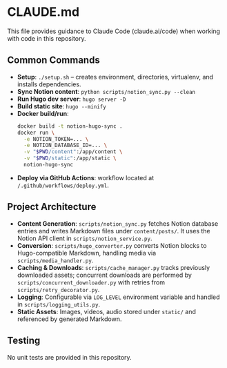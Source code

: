 # CLAUDE.md

This file provides guidance to Claude Code (claude.ai/code) when working with code in this repository.

## Common Commands
- **Setup**: `./setup.sh` – creates environment, directories, virtualenv, and installs dependencies.
- **Sync Notion content**: `python scripts/notion_sync.py --clean`
- **Run Hugo dev server**: `hugo server -D`
- **Build static site**: `hugo --minify`
- **Docker build/run**:
  ```bash
  docker build -t notion-hugo-sync .
  docker run \
    -e NOTION_TOKEN=... \
    -e NOTION_DATABASE_ID=... \
    -v "$PWD/content":/app/content \
    -v "$PWD/static":/app/static \
    notion-hugo-sync
  ```
- **Deploy via GitHub Actions**: workflow located at `/.github/workflows/deploy.yml`.

## Project Architecture
- **Content Generation**: `scripts/notion_sync.py` fetches Notion database entries and writes Markdown files under `content/posts/`. It uses the Notion API client in `scripts/notion_service.py`.
- **Conversion**: `scripts/hugo_converter.py` converts Notion blocks to Hugo-compatible Markdown, handling media via `scripts/media_handler.py`.
- **Caching & Downloads**: `scripts/cache_manager.py` tracks previously downloaded assets; concurrent downloads are performed by `scripts/concurrent_downloader.py` with retries from `scripts/retry_decorator.py`.
- **Logging**: Configurable via `LOG_LEVEL` environment variable and handled in `scripts/logging_utils.py`.
- **Static Assets**: Images, videos, audio stored under `static/` and referenced by generated Markdown.

## Testing
No unit tests are provided in this repository.

